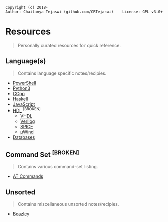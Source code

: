     Copyright (c) 2018-
    Author: Chaitanya Tejaswi (github.com/CRTejaswi)    License: GPL v3.0+

# Resources
> Personally curated resources for quick reference.

## Language(s)
> Contains language specific notes/recipies.

- [PowerShell](Languages/PowerShell/README.md)
- [Python3](Languages/Python3/README.md)
- [CCpp](Languages/CCpp/README.md)
- [Haskell](Languages/Haskell/README.md)
- [JavaScript](Languages/JS/README.md)
- [HDL](Languages/HDL/README.md) <sup>[BROKEN]</sup>
    - [VHDL](Languages/HDL/VHDL/README.md)
    - [Verilog](Languages/HDL/Verilog/README.md)
    - [SPICE](Languages/HDL/SPICE/README.md)
    - [µWind](Languages/HDL/µWind/README.md)
- [Databases](Databases/README.md)

## Command Set <sup>[BROKEN]</sup>
> Contains various command-set listing.

- [AT Commands](CommandSet/AT-Commands.pdf)


## Unsorted
> Contains miscellaneous unsorted notes/recipies.

- [Beazley](Unsorted/Beazley.md)

